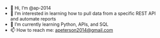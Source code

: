 - 👋 Hi, I’m @ap-2014
- 👀 I’m interested in learning how to pull data from a specific REST API and automate reports
- 🌱 I’m currently learning Python, APIs, and SQL
- 📫 How to reach me: apeterson2014@gmail.com

<!---
ap-2014/ap-2014 is a ✨ special ✨ repository because its `README.md` (this file) appears on your GitHub profile.
You can click the Preview link to take a look at your changes.
--->
